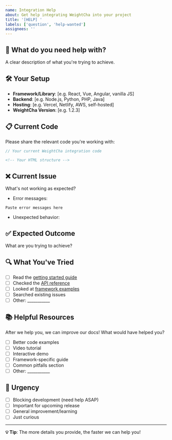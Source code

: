 ```yaml
---
name: Integration Help
about: Get help integrating WeightCha into your project
title: '[HELP] '
labels: ['question', 'help-wanted']
assignees: ''
---
```


## 🤔 What do you need help with?
A clear description of what you're trying to achieve.

## 🛠️ Your Setup
- **Framework/Library**: [e.g. React, Vue, Angular, vanilla JS]
- **Backend**: [e.g. Node.js, Python, PHP, Java]
- **Hosting**: [e.g. Vercel, Netlify, AWS, self-hosted]
- **WeightCha Version**: [e.g. 1.2.3]

## 📋 Current Code
Please share the relevant code you're working with:

```javascript
// Your current WeightCha integration code
```

```html
<!-- Your HTML structure -->
```

## ❌ Current Issue
What's not working as expected?
- Error messages:
```
Paste error messages here
```
- Unexpected behavior:

## ✅ Expected Outcome
What are you trying to achieve?

## 🔍 What You've Tried
- [ ] Read the [getting started guide](../docs/getting-started.md)
- [ ] Checked the [API reference](../docs/api-reference.md)
- [ ] Looked at [framework examples](../docs/examples/)
- [ ] Searched existing issues
- [ ] Other: ___________

## 📚 Helpful Resources
After we help you, we can improve our docs! What would have helped you?
- [ ] Better code examples
- [ ] Video tutorial
- [ ] Interactive demo
- [ ] Framework-specific guide
- [ ] Common pitfalls section
- [ ] Other: ___________

## 🚀 Urgency
- [ ] Blocking development (need help ASAP)
- [ ] Important for upcoming release
- [ ] General improvement/learning
- [ ] Just curious

---

**💡 Tip**: The more details you provide, the faster we can help you!
